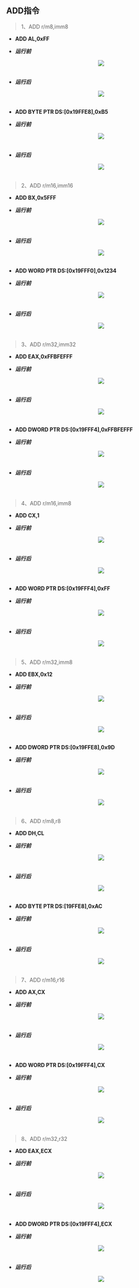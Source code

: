 ## ADD指令
> 1、ADD r/m8,imm8
- **ADD AL,0xFF**
* ***运行前***
<div align="center"> <img src="../../images/add//_1_add_r8_imm8.png" width=""/> </div><br>

* ***运行后***
<div align="center"> <img src="../../images/add//_2_add_r8_imm8.png" width=""/> </div><br>

- **ADD BYTE PTR DS:[0x19FFE8],0xB5**
* ***运行前***
<div align="center"> <img src="../../images/add//_3_add_m8_imm8.png" width=""/> </div><br>

* ***运行后***
<div align="center"> <img src="../../images/add//_4_add_m8_imm8.png" width=""/> </div><br>

> 2、ADD r/m16,imm16
- **ADD BX,0x5FFF**
* ***运行前***
<div align="center"> <img src="../../images/add//_5_add_r16_imm16.png" width=""/> </div><br>

* ***运行后***
<div align="center"> <img src="../../images/add//_6_add_r16_imm16.png" width=""/> </div><br>

- **ADD WORD PTR DS:[0x19FFF0],0x1234**
* ***运行前***
<div align="center"> <img src="../../images/add//_7_add_m16_imm16.png" width=""/> </div><br>

* ***运行后***
<div align="center"> <img src="../../images/add//_8_add_m16_imm16.png" width=""/> </div><br>

> 3、ADD r/m32,imm32
- **ADD EAX,0xFFBFEFFF**
* ***运行前***
<div align="center"> <img src="../../images/add//_9_add_r32_imm32.png" width=""/> </div><br>

* ***运行后***
<div align="center"> <img src="../../images/add//_10_add_r32_imm32.png" width=""/> </div><br>

- **ADD DWORD PTR DS:[0x19FFF4],0xFFBFEFFF**
* ***运行前***
<div align="center"> <img src="../../images/add//_11_add_m32_imm32.png" width=""/> </div><br>

* ***运行后***
<div align="center"> <img src="../../images/add//_12_add_m32_imm32.png" width=""/> </div><br>

> 4、ADD r/m16,imm8
- **ADD CX,1**
* ***运行前***
<div align="center"> <img src="../../images/add//_13_add_r16_imm8.png" width=""/> </div><br>

* ***运行后***
<div align="center"> <img src="../../images/add//_14_add_r16_imm8.png" width=""/> </div><br>

- **ADD WORD PTR DS:[0x19FFF4],0xFF**
* ***运行前***
<div align="center"> <img src="../../images/add//_15_add_m16_imm8.png" width=""/> </div><br>

* ***运行后***
<div align="center"> <img src="../../images/add//_16_add_m16_imm8.png" width=""/> </div><br>

> 5、ADD r/m32,imm8
- **ADD EBX,0x12**
* ***运行前***
<div align="center"> <img src="../../images/add//_17_add_r32_imm8.png" width=""/> </div><br>

* ***运行后***
<div align="center"> <img src="../../images/add//_18_add_r32_imm8.png" width=""/> </div><br>

- **ADD DWORD PTR DS:[0x19FFE8],0x9D**
* ***运行前***
<div align="center"> <img src="../../images/add//_19_add_m32_imm8.png" width=""/> </div><br>

* ***运行后***
<div align="center"> <img src="../../images/add//_20_add_m32_imm8.png" width=""/> </div><br>

> 6、ADD r/m8,r8
- **ADD DH,CL**
* ***运行前***
<div align="center"> <img src="../../images/add//_21_add_r8_r8.png" width=""/> </div><br>

* ***运行后***
<div align="center"> <img src="../../images/add//_22_add_r8_r8.png" width=""/> </div><br>

- **ADD BYTE PTR DS:[19FFE8],0xAC**
* ***运行前***
<div align="center"> <img src="../../images/add//_23_add_m8_r8.png" width=""/> </div><br>

* ***运行后***
<div align="center"> <img src="../../images/add//_24_add_m8_r8.png" width=""/> </div><br>

> 7、ADD r/m16,r16
- **ADD AX,CX**
* ***运行前***
<div align="center"> <img src="../../images/add//_25_add_r16_r16.png" width=""/> </div><br>

* ***运行后***
<div align="center"> <img src="../../images/add//_26_add_r16_r16.png" width=""/> </div><br>

- **ADD WORD PTR DS:[0x19FFF4],CX**
* ***运行前***
<div align="center"> <img src="../../images/add//_27_add_m16_r16.png" width=""/> </div><br>

* ***运行后***
<div align="center"> <img src="../../images/add//_28_add_m16_r16.png" width=""/> </div><br>

> 8、ADD r/m32,r32
- **ADD EAX,ECX**
* ***运行前***
<div align="center"> <img src="../../images/add//_29_add_r32_r32.png" width=""/> </div><br>

* ***运行后***
<div align="center"> <img src="../../images/add//_30_add_r32_r32.png" width=""/> </div><br>

- **ADD DWORD PTR DS:[0x19FFF4],ECX**
* ***运行前***
<div align="center"> <img src="../../images/add//_31_add_m32_r32.png" width=""/> </div><br>

* ***运行后***
<div align="center"> <img src="../../images/add//_32_add_m32_r32.png" width=""/> </div><br>